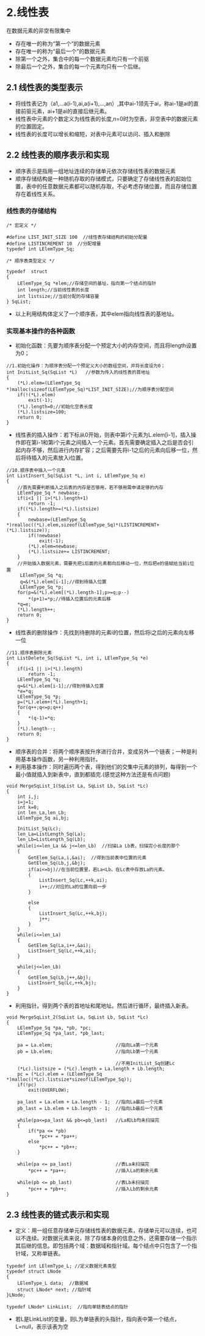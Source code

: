 # 2.线性表
在数据元素的非空有限集中
* 存在唯一的称为“第一个”的数据元素
* 存在唯一的称为“最后一个”的数据元素
* 除第一个之外，集合中的每一个数据元素均只有一个前驱
* 除最后一个之外，集合的每一个元素均只有一个后继。
## 2.1 线性表的类型表示
* 将线性表记为（a1,...a(i-1),ai,a(i+1),...,an）,其中ai-1领先于ai，称ai-1是ai的直接前驱元素，ai+1是ai的直接后继元素。
* 线性表中元素的个数定义为线性表的长度,n=0时为空表，非空表中的数据元素的位置固定。
* 线性表的长度可以增长和缩短，对表中元素可以访问、插入和删除
## 2.2 线性表的顺序表示和实现
* 顺序表示是指用一组地址连续的存储单元依次存储线性表的数据元素
* 顺序存储结构是一种随机存取的存储模式，只要确定了存储线性表的起始位置，表中的任意数据元素都可以随机存取，不必考虑存储位置，而且存储位置存在着线性关系。
### 线性表的存储结构
```
/* 宏定义 */

#define LIST_INIT_SIZE 100  //线性表存储结构的初始分配量 
#define LISTINCREMENT 10  //分配增量
typedef int LElemType_Sq;

/* 顺序表类型定义 */

typedef  struct
{
	LElemType_Sq *elem;//存储空间的基址，指向第一个结点的指针
	int length;//当前线性表的长度
	int listsize;//当前分配的存储容量	
} SqList;
```
* 以上利用结构体定义了一个顺序表，其中elem指向线性表的基地址。

### 实现基本操作的各种函数
* 初始化函数：先要为顺序表分配一个预定大小的内存空间，而且将length设置为0；
```
//1.初始化操作：为顺序表分配一个预定义大小的数组空间，并将长度设为0； 
int InitList_Sq(SqList *L)   //参数为传入的线性表的首地址 
{
	(*L).elem=(LElemType_Sq *)malloc(sizeof(LElemType_Sq)*LIST_INIT_SIZE);//为顺序表分配空间
	if(!(*L).elem) 
		exit(-1);
	(*L).length=0;//初始化空表长度
	(*L).listsize=100;
	return 0; 
} 
```
* 线性表的插入操作：若下标从0开始，则表中第i个元素为L.elem[i-1]，插入操作即在第i-1和第i个元素之间插入一个元素。首先需要确定插入之后是否会引起内存不够，然后进行内存扩容；之后需要先将i-1之后的元素向后移一位，然后将待插入的元素放入i位置。
```
//10.顺序表中插入一个元素 
int ListInsert_Sq(SqList *L, int i, LElemType_Sq e)
{
	//首先需要判断插入之后表的内存是否够用，若不够用需申请足够的内存
	LElemType_Sq * newbase; 
	if(i<1 || i>(*L).length+1)
		return -1;
	if((*L).length>=(*L).listsize)
	{
		newbase=(LElemType_Sq *)realloc((*L).elem,sizeof(LElemType_Sq)*(LISTINCREMENT+(*L).listsize));
		if(!newbase)
			exit(-1);
		(*L).elem=newbase;
		(*L).listsize+= LISTINCREMENT;
	}
	//开始插入数据元素，需要先把i后面的元素都向后移动一位，然后把e的值赋给当前i位置
	 LElemType_Sq *q;
	 q=&(*L).elem[i-1];//得到待插入位置
     LElemType_Sq *p;  
	for(p=&(*L).elem[(*L).length-1];p>=q;p--)
		*(p+1)=*p;//待插入位置后的元素后移
	*q=e;
	(*L).length++;
	return 0; 
}
```
* 线性表的删除操作：先找到待删除的元素i的位置，然后将i之后的元素向左移一位
```
//11.顺序表删除元素 
int ListDelete_Sq(SqList *L, int i, LElemType_Sq *e)
{
	if(i<1 || i>(*L).length)
		return -1;
	LElemType_Sq *q;
 	q=&(*L).elem[i-1];//得到待插入位置
 	*e=*q;
 	LElemType_Sq *p;
 	p=(*L).elem+(*L).length+1;
 	for(q++;q<=p;q++)
 	{
		*(q-1)=*q; 	
 	}
 	(*L).length--;
 	return 0;
}
```
* 顺序表的合并：将两个顺序表按升序进行合并，变成另外一个链表；一种是利用基本操作函数，另一种利用指针。
* 利用基本操作：同时遍历两个表，得到他们的交集中元素的排列，每得到一个最小值就插入到新表中，直到都插完.(感觉这种方法还是有点问题)
```
void MergeSqList_1(SqList La, SqList Lb, SqList *Lc)
{
	int i,j;
	i=j=1;
	int k=0;
	int len_La,len_Lb;
	LElemType_Sq ai,bj;
	
	InitList_Sq(Lc);
	len_La=ListLength_Sq(La);
	len_Lb=ListLength_Sq(Lb);
	while(i<=len_La && j<=len_Lb)  //扫描La Lb表，扫描完小长度的那个 
	{
		GetElem_Sq(La,i,&ai);  //得到当前表中位置的元素 
		GetElem_Sq(Lb,j,&bj);
		if(ai<=bj)//在当前位置里，若La<Lb，在Lc表中存放La的元素。 
		{
			ListInsert_Sq(Lc,++k,ai);
			i++;//对应的La的位置向前一步			
		}

		else
		{
			ListInsert_Sq(Lc,++k,bj);
			j++;			
		}
	}
	while(i<=len_La)
	{
		GetElem_Sq(La,i++,&ai);
		ListInsert_Sq(Lc,++k,ai);
	}
	
	while(j<=len_Lb)
	{
		GetElem_Sq(Lb,j++,&bj);
		ListInsert_Sq(Lc,++k,bj);
	}	
} 
```
* 利用指针。得到两个表的首地址和尾地址。然后进行循环，最终插入新表。
```
void MergeSqList_2(SqList La, SqList Lb, SqList *Lc)
{
	LElemType_Sq *pa, *pb, *pc;
	LElemType_Sq *pa_last, *pb_last;
		
	pa = La.elem;						//指向La第一个元素 
	pb = Lb.elem;						//指向Lb第一个元素
	
										//不用InitList_Sq创建Lc 
	(*Lc).listsize = (*Lc).length = La.length + Lb.length;
	pc = (*Lc).elem = (LElemType_Sq *)malloc((*Lc).listsize*sizeof(LElemType_Sq));
	if(!pc) 
		exit(OVERFLOW);
	
	pa_last = La.elem + La.length - 1;	//指向La最后一个元素
	pb_last = Lb.elem + Lb.length - 1;	//指向Lb最后一个元素
	
	while(pa<=pa_last && pb<=pb_last) 	//La和Lb均未扫描完 
	{
		if(*pa <= *pb)
			*pc++ = *pa++;
		else
			*pc++ = *pb++;
	}
	
	while(pa <= pa_last)				//表La未扫描完 
		*pc++ = *pa++;					//插入La的剩余元素

	while(pb <= pb_last)				//表Lb未扫描完
		*pc++ = *pb++;					//插入Lb的剩余元素
}
```

## 2.3 线性表的链式表示和实现
* 定义：用一组任意存储单元存储线性表的数据元素，存储单元可以连续，也可以不连续。对数据元素来说，除了存储本身的信息之外，还需要存储一个指示其后继的信息。即包括两个域：数据域和指针域。每个结点中只包含了一个指针域，又称单链表。
```
typedef int LElemType_L; //定义数据元素类型 
typedef struct LNode
{
	LElemType_L data;  //数据域 
	struct LNode* next;	//指针域 
}LNode;

typedef LNode* LinkList;  //指向单链表结点的指针
```
* 若L是LinkList的变量，则L为单链表的头指针，指向表中第一个结点，L=null，表示该表为空







